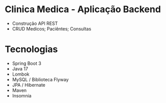 # Clinica Medica - Aplicação Backend

- Construção API REST
- CRUD
  Medicos; Paciêntes; Consultas

# Tecnologias

- Spring Boot 3
- Java 17
- Lombok
- MySQL / Biblioteca Flyway
- JPA / Hibernate
- Maven
- Insomnia
